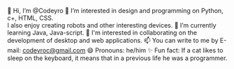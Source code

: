 👋 Hi, I’m @Codeyro
👀 I’m interested in design and programming on Python, c+, HTML, CSS.  
   I also enjoy creating robots and other interesting devices.
🌱 I’m currently learning Java, Java-script.
💞️ I'm interested in collaborating on the development of desktop and web applications.
📫 You can write to me by E-mail: codeyroc@gmail.com
😄 Pronouns: he/him
✨ Fun fact: If a cat likes to sleep on the keyboard, it means that in a previous life he was a programmer.
<!---
Codeyro/Codeyro is a ✨ special ✨ repository because its `README.md` (this file) appears on your GitHub profile.
You can click the Preview link to take a look at your changes.
--->

